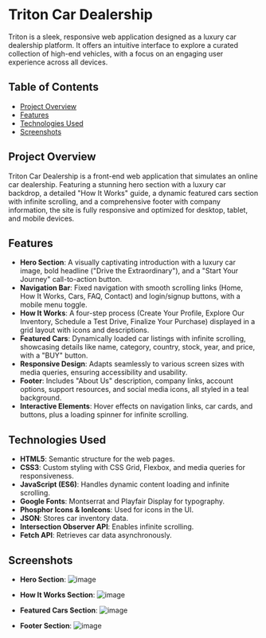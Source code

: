 # Triton Car Dealership

Triton is a sleek, responsive web application designed as a luxury car dealership platform. It offers an intuitive interface to explore a curated collection of high-end vehicles, with a focus on an engaging user experience across all devices.

## Table of Contents

- [Project Overview](#project-overview)
- [Features](#features)
- [Technologies Used](#technologies-used)
- [Screenshots](#screenshots)

## Project Overview

Triton Car Dealership is a front-end web application that simulates an online car dealership. Featuring a stunning hero section with a luxury car backdrop, a detailed "How It Works" guide, a dynamic featured cars section with infinite scrolling, and a comprehensive footer with company information, the site is fully responsive and optimized for desktop, tablet, and mobile devices.

## Features

- **Hero Section**: A visually captivating introduction with a luxury car image, bold headline ("Drive the Extraordinary"), and a "Start Your Journey" call-to-action button.
- **Navigation Bar**: Fixed navigation with smooth scrolling links (Home, How It Works, Cars, FAQ, Contact) and login/signup buttons, with a mobile menu toggle.
- **How It Works**: A four-step process (Create Your Profile, Explore Our Inventory, Schedule a Test Drive, Finalize Your Purchase) displayed in a grid layout with icons and descriptions.
- **Featured Cars**: Dynamically loaded car listings with infinite scrolling, showcasing details like name, category, country, stock, year, and price, with a "BUY" button.
- **Responsive Design**: Adapts seamlessly to various screen sizes with media queries, ensuring accessibility and usability.
- **Footer**: Includes "About Us" description, company links, account options, support resources, and social media icons, all styled in a teal background.
- **Interactive Elements**: Hover effects on navigation links, car cards, and buttons, plus a loading spinner for infinite scrolling.

## Technologies Used

- **HTML5**: Semantic structure for the web pages.
- **CSS3**: Custom styling with CSS Grid, Flexbox, and media queries for responsiveness.
- **JavaScript (ES6)**: Handles dynamic content loading and infinite scrolling.
- **Google Fonts**: Montserrat and Playfair Display for typography.
- **Phosphor Icons & IonIcons**: Used for icons in the UI.
- **JSON**: Stores car inventory data.
- **Intersection Observer API**: Enables infinite scrolling.
- **Fetch API**: Retrieves car data asynchronously.

## Screenshots

- **Hero Section**:
  ![image](https://github.com/user-attachments/assets/dcdaf252-cd2d-4357-85f1-93bae467da13)

- **How It Works Section**:
  ![image](https://github.com/user-attachments/assets/7f303c75-65b1-4f01-aa1e-1d6fd2cfca10)

- **Featured Cars Section**:
  ![image](https://github.com/user-attachments/assets/848da470-d709-485e-971f-1141f5c36d0f)

- **Footer Section**:
  ![image](https://github.com/user-attachments/assets/e9cdcb10-74d5-4dd4-b58a-90dc753ac0ca)

